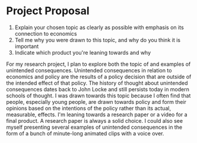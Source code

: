 # Project Proposal

1. Explain your chosen topic as clearly as possible with emphasis on its connection to economics
2. Tell me why you were drawn to this topic, and why do you think it is important
3. Indicate which product you're leaning towards and why

For my research project, I plan to explore both the topic of and examples of
unintended consequences. Unintended consequences in relation to economics and
policy are the results of a policy decision that are outside of the intended
effect of that policy. The history of thought about unintended consequences
dates back to John Locke and still persists today in modern schools of thought.
I was drawn towards this topic because I often find that people, especially
young people, are drawn towards policy and form their opinions based on the
intentions of the policy rather than its actual, measurable, effects. I'm
leaning towards a research paper or a video for a final product. A research
paper is always a solid choice. I could also see myself presenting several
examples of unintended consequences in the form of a bunch of minute-long
animated clips with a voice over.


